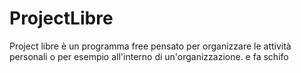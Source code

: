 # ProjectLibre

Project libre è un programma free pensato per organizzare le attività personali o per esempio all'interno di un'organizzazione. e fa schifo
